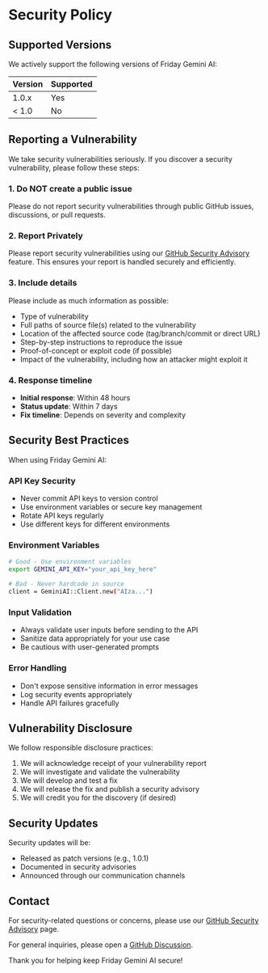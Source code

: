 # Security Policy

## Supported Versions

We actively support the following versions of Friday Gemini AI:

| Version | Supported |
| ------- | --------- |
| 1.0.x   | Yes       |
| < 1.0   | No        |

## Reporting a Vulnerability

We take security vulnerabilities seriously. If you discover a security vulnerability, please follow these steps:

### 1. Do NOT create a public issue

Please do not report security vulnerabilities through public GitHub issues, discussions, or pull requests.

### 2. Report Privately

Please report security vulnerabilities using our [GitHub Security Advisory](https://github.com/bniladridas/friday_gemini_ai/security/advisories/new) feature. This ensures your report is handled securely and efficiently.

### 3. Include details

Please include as much information as possible:

- Type of vulnerability
- Full paths of source file(s) related to the vulnerability
- Location of the affected source code (tag/branch/commit or direct URL)
- Step-by-step instructions to reproduce the issue
- Proof-of-concept or exploit code (if possible)
- Impact of the vulnerability, including how an attacker might exploit it

### 4. Response timeline

- **Initial response**: Within 48 hours
- **Status update**: Within 7 days
- **Fix timeline**: Depends on severity and complexity

## Security Best Practices

When using Friday Gemini AI:

### API Key Security
- Never commit API keys to version control
- Use environment variables or secure key management
- Rotate API keys regularly
- Use different keys for different environments

### Environment Variables
```bash
# Good - Use environment variables
export GEMINI_API_KEY="your_api_key_here"

# Bad - Never hardcode in source
client = GeminiAI::Client.new("AIza...")
```

### Input Validation
- Always validate user inputs before sending to the API
- Sanitize data appropriately for your use case
- Be cautious with user-generated prompts

### Error Handling
- Don't expose sensitive information in error messages
- Log security events appropriately
- Handle API failures gracefully

## Vulnerability Disclosure

We follow responsible disclosure practices:

1. We will acknowledge receipt of your vulnerability report
2. We will investigate and validate the vulnerability
3. We will develop and test a fix
4. We will release the fix and publish a security advisory
5. We will credit you for the discovery (if desired)

## Security Updates

Security updates will be:
- Released as patch versions (e.g., 1.0.1)
- Documented in security advisories
- Announced through our communication channels

## Contact

For security-related questions or concerns, please use our [GitHub Security Advisory](https://github.com/bniladridas/friday_gemini_ai/security/advisories/new) page.

For general inquiries, please open a [GitHub Discussion](https://github.com/bniladridas/friday_gemini_ai/discussions).

Thank you for helping keep Friday Gemini AI secure!